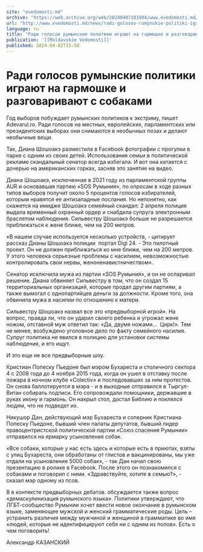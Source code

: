 ```yaml
---
site: "evedomosti.md"
archive: "https://web.archive.org/web/20240407181904/www.evedomosti.md/news/radi-golosov-rumynskie-politiki-igrayut-na-garmoshke-i-razgo"
url: "http://www.evedomosti.md/news/radi-golosov-rumynskie-politiki-igrayut-na-garmoshke-i-razgo"
language: ru
title: "Ради голосов румынские политики играют на гармошке и разговаривают с собаками"
publication: '[[Moldavskie Vedomosti]]'
published: 2024-04-02T15:58
---
```


# Ради голосов румынские политики играют на гармошке и разговаривают с собаками

Год выборов побуждает румынских политиков к экстриму, пишет Аdevarul.ro. Ради голосов на местных, европейских, парламентских или президентских выборах они снимаются в необычных позах и делают необычные вещи.

Так, Диана Шошоакэ разместила в Facebook фотографии с прогулки в парке с одним из своих детей. Использования семьи в политической рекламе скандальный сенатор всегда избегала. И вот она катается с дочерью на американских горках, засняв это занятие на видео.

Диана Шошоакэ, исключенная в 2021 году из парламентской группы AUR и основавшая партию «SOS Румыния», по опросам в ходе разных типов выборов получит около 5 процентов голосов избирателей, которым нравятся ее антизападные послания. Но непонятно, как скажется на имидже Шошоакэ семейный скандал: 2 апреля полиция выдала временный охранный ордер и снабдила супруга электронным браслетом наблюдения. Сильвестру Шошоакэ больше не разрешается приближаться к жене ближе, чем на 200 метров.

«В нашем случае используется несколько устройств, - цитирует рассказ Дианы Шошоакэ полиции  портал Digi 24. - Это пилотный проект. Он не должен приближаться ко мне ближе, чем на 200 метров. У этого человека серьезные проблемы с насилием, невозможностью контролировать свои нервы, женоненавистничеством».

Сенатор исключила мужа из партии «SOS Румыния», и он не оспаривал решение. Диана обвиняет Сильвестру в том, что он создал 15 территориальных организаций, которые продал другим партиям, а также вымогал с однопартийцев деньги за должности. Кроме того, она обвинила мужа в насилии по отношению к матери.

Сильвестру Шошоакэ назвал все это «предвыборной игрой». На вопрос, правда ли, что он ударил своего ребенка и угрожал жене ножом, отставной муж ответил так: «Да, двумя ножами…  Цирк!». Тем не менее, возбуждено уголовное дело по факту семейного насилия. Супруг политика не явился в полицию для установки системы наблюдения, и его ищут.

И это еще не все предвыборные шоу.

Кристиан Попеску Пьедоне был мэром Бухареста и столичного сектора 4 с 2008 года до 4 ноября 2015 года, когда он ушел в отставку после пожара в ночном клубе «Colectiv» и последовавших за ним протестов. Он снова баллотируется в мэра - и в выходные отправился в Тыргул-Витан собирать подписи. Его сопровождали помощники, державшие в руках икону и гармонь. Он накрыл стол, достал Библию и поклялся людям, что не подведет их.

Никушор Дан, действующий мэр Бухареста и соперник Кристиана Попеску Пьедоне, бывший член палаты депутатов, бывший лидер правоцентристской политической партии «Союз спасения Румынии» отправился на ярмарку усыновления собак.

«Все собаки, которые у нас есть здесь и которые есть в приютах, взяты с улиц Бухареста, они обработаны от глистов и вакцинированы, мы уже отдали на усыновление 5000 собак», - так Дан начал свою презентацию в ролике в Facebook. После этого он познакомился с собаками и поговорил с ними. «Здравствуйте, хотите в семью?», - сказал мэр одному из псов.

В в контексте предвыборных дебатов. обсуждается также вопрос «демаскулинизация румынского языка». Политики утверждают, что ЛГБТ-сообщество Румынии хочет ввести новое окончание в румынском языке, заменяющее мужской и женский грамматические роды. Цель – устранить различия между мужчиной и женщиной в грамматике во имя «людей, которые не идентифицируют себя ни с одним из полов». Есть о чем поговорить!

Александр КАЗАНСКИЙ